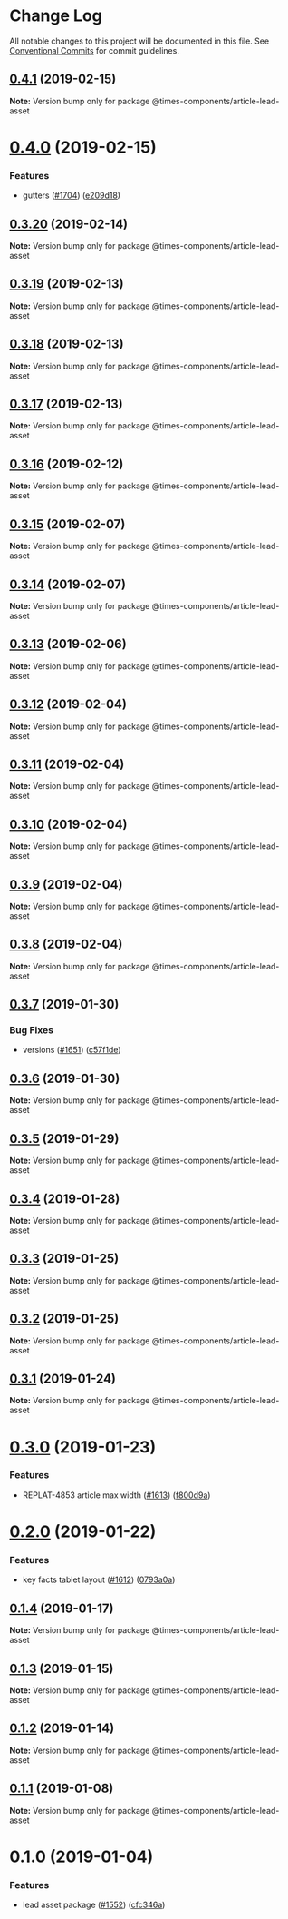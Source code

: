 # Change Log

All notable changes to this project will be documented in this file.
See [Conventional Commits](https://conventionalcommits.org) for commit guidelines.

## [0.4.1](https://github.com/newsuk/times-components/compare/@times-components/article-lead-asset@0.4.0...@times-components/article-lead-asset@0.4.1) (2019-02-15)

**Note:** Version bump only for package @times-components/article-lead-asset





# [0.4.0](https://github.com/newsuk/times-components/compare/@times-components/article-lead-asset@0.3.20...@times-components/article-lead-asset@0.4.0) (2019-02-15)


### Features

* gutters ([#1704](https://github.com/newsuk/times-components/issues/1704)) ([e209d18](https://github.com/newsuk/times-components/commit/e209d18))





## [0.3.20](https://github.com/newsuk/times-components/compare/@times-components/article-lead-asset@0.3.19...@times-components/article-lead-asset@0.3.20) (2019-02-14)

**Note:** Version bump only for package @times-components/article-lead-asset





## [0.3.19](https://github.com/newsuk/times-components/compare/@times-components/article-lead-asset@0.3.18...@times-components/article-lead-asset@0.3.19) (2019-02-13)

**Note:** Version bump only for package @times-components/article-lead-asset





## [0.3.18](https://github.com/newsuk/times-components/compare/@times-components/article-lead-asset@0.3.17...@times-components/article-lead-asset@0.3.18) (2019-02-13)

**Note:** Version bump only for package @times-components/article-lead-asset





## [0.3.17](https://github.com/newsuk/times-components/compare/@times-components/article-lead-asset@0.3.16...@times-components/article-lead-asset@0.3.17) (2019-02-13)

**Note:** Version bump only for package @times-components/article-lead-asset





## [0.3.16](https://github.com/newsuk/times-components/compare/@times-components/article-lead-asset@0.3.15...@times-components/article-lead-asset@0.3.16) (2019-02-12)

**Note:** Version bump only for package @times-components/article-lead-asset





## [0.3.15](https://github.com/newsuk/times-components/compare/@times-components/article-lead-asset@0.3.14...@times-components/article-lead-asset@0.3.15) (2019-02-07)

**Note:** Version bump only for package @times-components/article-lead-asset





## [0.3.14](https://github.com/newsuk/times-components/compare/@times-components/article-lead-asset@0.3.13...@times-components/article-lead-asset@0.3.14) (2019-02-07)

**Note:** Version bump only for package @times-components/article-lead-asset





## [0.3.13](https://github.com/newsuk/times-components/compare/@times-components/article-lead-asset@0.3.12...@times-components/article-lead-asset@0.3.13) (2019-02-06)

**Note:** Version bump only for package @times-components/article-lead-asset





## [0.3.12](https://github.com/newsuk/times-components/compare/@times-components/article-lead-asset@0.3.11...@times-components/article-lead-asset@0.3.12) (2019-02-04)

**Note:** Version bump only for package @times-components/article-lead-asset





## [0.3.11](https://github.com/newsuk/times-components/compare/@times-components/article-lead-asset@0.3.10...@times-components/article-lead-asset@0.3.11) (2019-02-04)

**Note:** Version bump only for package @times-components/article-lead-asset





## [0.3.10](https://github.com/newsuk/times-components/compare/@times-components/article-lead-asset@0.3.8...@times-components/article-lead-asset@0.3.10) (2019-02-04)

**Note:** Version bump only for package @times-components/article-lead-asset





## [0.3.9](https://github.com/newsuk/times-components/compare/@times-components/article-lead-asset@0.3.8...@times-components/article-lead-asset@0.3.9) (2019-02-04)

**Note:** Version bump only for package @times-components/article-lead-asset





## [0.3.8](https://github.com/newsuk/times-components/compare/@times-components/article-lead-asset@0.3.7...@times-components/article-lead-asset@0.3.8) (2019-02-04)

**Note:** Version bump only for package @times-components/article-lead-asset





## [0.3.7](https://github.com/newsuk/times-components/compare/@times-components/article-lead-asset@0.3.6...@times-components/article-lead-asset@0.3.7) (2019-01-30)


### Bug Fixes

* versions ([#1651](https://github.com/newsuk/times-components/issues/1651)) ([c57f1de](https://github.com/newsuk/times-components/commit/c57f1de))





## [0.3.6](https://github.com/newsuk/times-components/compare/@times-components/article-lead-asset@0.3.5...@times-components/article-lead-asset@0.3.6) (2019-01-30)

**Note:** Version bump only for package @times-components/article-lead-asset





## [0.3.5](https://github.com/newsuk/times-components/compare/@times-components/article-lead-asset@0.3.4...@times-components/article-lead-asset@0.3.5) (2019-01-29)

**Note:** Version bump only for package @times-components/article-lead-asset





## [0.3.4](https://github.com/newsuk/times-components/compare/@times-components/article-lead-asset@0.3.3...@times-components/article-lead-asset@0.3.4) (2019-01-28)

**Note:** Version bump only for package @times-components/article-lead-asset





## [0.3.3](https://github.com/newsuk/times-components/compare/@times-components/article-lead-asset@0.3.2...@times-components/article-lead-asset@0.3.3) (2019-01-25)

**Note:** Version bump only for package @times-components/article-lead-asset





## [0.3.2](https://github.com/newsuk/times-components/compare/@times-components/article-lead-asset@0.3.1...@times-components/article-lead-asset@0.3.2) (2019-01-25)

**Note:** Version bump only for package @times-components/article-lead-asset





## [0.3.1](https://github.com/newsuk/times-components/compare/@times-components/article-lead-asset@0.3.0...@times-components/article-lead-asset@0.3.1) (2019-01-24)

**Note:** Version bump only for package @times-components/article-lead-asset





# [0.3.0](https://github.com/newsuk/times-components/compare/@times-components/article-lead-asset@0.2.0...@times-components/article-lead-asset@0.3.0) (2019-01-23)


### Features

* REPLAT-4853 article max width ([#1613](https://github.com/newsuk/times-components/issues/1613)) ([f800d9a](https://github.com/newsuk/times-components/commit/f800d9a))





# [0.2.0](https://github.com/newsuk/times-components/compare/@times-components/article-lead-asset@0.1.4...@times-components/article-lead-asset@0.2.0) (2019-01-22)


### Features

* key facts tablet layout ([#1612](https://github.com/newsuk/times-components/issues/1612)) ([0793a0a](https://github.com/newsuk/times-components/commit/0793a0a))





## [0.1.4](https://github.com/newsuk/times-components/compare/@times-components/article-lead-asset@0.1.3...@times-components/article-lead-asset@0.1.4) (2019-01-17)

**Note:** Version bump only for package @times-components/article-lead-asset





## [0.1.3](https://github.com/newsuk/times-components/compare/@times-components/article-lead-asset@0.1.2...@times-components/article-lead-asset@0.1.3) (2019-01-15)

**Note:** Version bump only for package @times-components/article-lead-asset





## [0.1.2](https://github.com/newsuk/times-components/compare/@times-components/article-lead-asset@0.1.1...@times-components/article-lead-asset@0.1.2) (2019-01-14)

**Note:** Version bump only for package @times-components/article-lead-asset





## [0.1.1](https://github.com/newsuk/times-components/compare/@times-components/article-lead-asset@0.1.0...@times-components/article-lead-asset@0.1.1) (2019-01-08)

**Note:** Version bump only for package @times-components/article-lead-asset





# 0.1.0 (2019-01-04)


### Features

* lead asset package  ([#1552](https://github.com/newsuk/times-components/issues/1552)) ([cfc346a](https://github.com/newsuk/times-components/commit/cfc346a))
